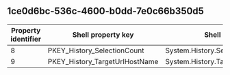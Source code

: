 ## 1ce0d6bc-536c-4600-b0dd-7e0c66b350d5

Property identifier | Shell property key | Shell name | Alias
--- | --- | --- | ---
8 | PKEY_History_SelectionCount | System.History.SelectionCount | 
9 | PKEY_History_TargetUrlHostName | System.History.TargetUrlHostName | 

